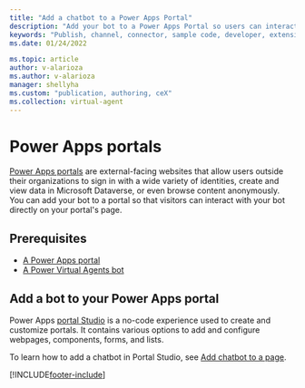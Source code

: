 ```yaml
---
title: "Add a chatbot to a Power Apps Portal"
description: "Add your bot to a Power Apps Portal so users can interact with it."
keywords: "Publish, channel, connector, sample code, developer, extensibility, PVA"
ms.date: 01/24/2022

ms.topic: article
author: v-alarioza
ms.author: v-alarioza
manager: shellyha
ms.custom: "publication, authoring, ceX"
ms.collection: virtual-agent
---
```


# Power Apps portals

[Power Apps portals](/powerapps/maker/portals/overview) are external-facing websites that allow users outside their organizations to sign in with a wide variety of identities, create and view data in Microsoft Dataverse, or even browse content anonymously. You can add your bot to a portal so that visitors can interact with your bot directly on your portal's page.

## Prerequisites

- [A Power Apps portal](/powerapps/maker/portals/create-portal)
- [A Power Virtual Agents bot](authoring-first-bot.md)

## Add a bot to your Power Apps portal

Power Apps [portal Studio](/powerapps/maker/portals/portal-designer-anatomy) is a no-code experience used to create and customize portals. It contains various options to add and configure webpages, components, forms, and lists.

To learn how to add a chatbot in Portal Studio, see [Add chatbot to a page](/powerapps/maker/portals/add-chatbot).

[!INCLUDE[footer-include](includes/footer-banner.md)]
